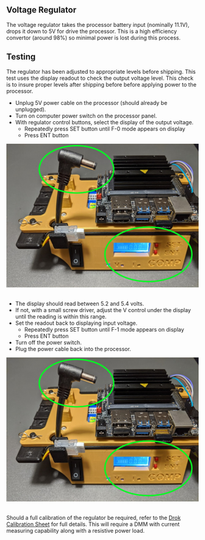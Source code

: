 ## Voltage Regulator

The voltage regulator takes the processor battery input (nominally 11.1V), drops it down to 5V for drive the processor.
This is a high efficiency convertor (around 98%) so minimal power is lost during this process.

## Testing

The regulator has been adjusted to appropriate levels before shipping.
This test uses the display readout to check the output voltage level.
This check is to insure proper levels after shipping before before applying power to the processor.

* Unplug 5V power cable on the processor (should already be unplugged).
* Turn on computer power switch on the processor panel.
* With regulator control buttons, select the display of the output voltage.
    - Repeatedly press SET button until F-0 mode appears on display
    - Press ENT button

<div style="text-align:center"><img src="fa_img/ProcessorBatteryTest1.jpg" /></div>
<br>

* The display should read between 5.2 and 5.4 volts.
* If not, with a small screw driver, adjust the V control under the display until the reading is within this range.
* Set the readout back to displaying input voltage.
    - Repeatedly press SET button until F-1 mode appears on display
    - Press ENT button
* Turn off the power switch.
* Plug the power cable back into the processor.

<div style="text-align:center"><img src="fa_img/ProcessorBatteryTest1.jpg" /></div>
<br>

Should a full calibration of the regulator be required, refer to the [Drok Calibration Sheet](../reference/Drok-180078.pdf) for full details.
This will require a DMM with current measuring capability along with a resistive power load.

